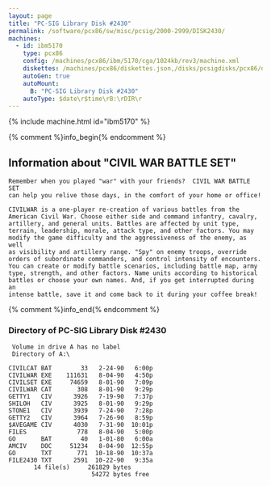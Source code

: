 ```yaml
---
layout: page
title: "PC-SIG Library Disk #2430"
permalink: /software/pcx86/sw/misc/pcsig/2000-2999/DISK2430/
machines:
  - id: ibm5170
    type: pcx86
    config: /machines/pcx86/ibm/5170/cga/1024kb/rev3/machine.xml
    diskettes: /machines/pcx86/diskettes.json,/disks/pcsigdisks/pcx86/diskettes.json
    autoGen: true
    autoMount:
      B: "PC-SIG Library Disk #2430"
    autoType: $date\r$time\rB:\rDIR\r
---
```


{% include machine.html id="ibm5170" %}

{% comment %}info_begin{% endcomment %}

## Information about "CIVIL WAR BATTLE SET"

    Remember when you played "war" with your friends?  CIVIL WAR BATTLE SET
    can help you relive those days, in the comfort of your home or office!
    
    CIVILWAR is a one-player re-creation of various battles from the
    American Civil War. Choose either side and command infantry, cavalry,
    artillery, and general units. Battles are affected by unit type,
    terrain, leadership, morale, attack type, and other factors. You may
    modify the game difficulty and the aggressiveness of the enemy, as well
    as visibility and artillery range. "Spy" on enemy troops, override
    orders of subordinate commanders, and control intensity of encounters.
    You can create or modify battle scenarios, including battle map, army
    type, strength, and other factors. Name units according to historical
    battles or choose your own names. And, if you get interrupted during an
    intense battle, save it and come back to it during your coffee break!
{% comment %}info_end{% endcomment %}


### Directory of PC-SIG Library Disk #2430

     Volume in drive A has no label
     Directory of A:\

    CIVILCAT BAT        33   2-24-90   6:00p
    CIVILWAR EXE    111631   8-04-90   4:50p
    CIVILSET EXE     74659   8-01-90   7:09p
    CIVILWAR CAT       308   8-01-90   9:29p
    GETTY1   CIV      3926   7-19-90   7:37p
    SHILOH   CIV      3925   8-01-90   9:29p
    STONE1   CIV      3939   7-24-90   7:28p
    GETTY2   CIV      3964   7-26-90   8:59p
    $AVEGAME CIV      4030   7-31-90  10:01p
    FILES              778   8-04-90   5:00p
    GO       BAT        40   1-01-80   6:00a
    AMCIV    DOC     51234   8-04-90  12:55p
    GO       TXT       771  10-18-90  10:37a
    FILE2430 TXT      2591  10-22-90   9:35a
           14 file(s)     261829 bytes
                           54272 bytes free
